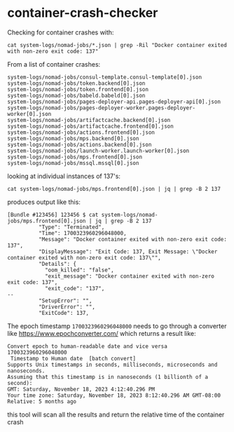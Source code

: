 # container-crash-checker

Checking for container crashes with:

```
cat system-logs/nomad-jobs/*.json | grep -Ril "Docker container exited with non-zero exit code: 137"
```

From a list of container crashes:

```
system-logs/nomad-jobs/consul-template.consul-template[0].json
system-logs/nomad-jobs/token.backend[0].json
system-logs/nomad-jobs/token.frontend[0].json
system-logs/nomad-jobs/babeld.babeld[0].json
system-logs/nomad-jobs/pages-deployer-api.pages-deployer-api[0].json
system-logs/nomad-jobs/pages-deployer-worker.pages-deployer-worker[0].json
system-logs/nomad-jobs/artifactcache.backend[0].json
system-logs/nomad-jobs/artifactcache.frontend[0].json
system-logs/nomad-jobs/actions.frontend[0].json
system-logs/nomad-jobs/mps.backend[0].json
system-logs/nomad-jobs/actions.backend[0].json
system-logs/nomad-jobs/launch-worker.launch-worker[0].json
system-logs/nomad-jobs/mps.frontend[0].json
system-logs/nomad-jobs/mssql.mssql[0].json
```

looking at individual instances of 137's:

```
cat system-logs/nomad-jobs/mps.frontend[0].json | jq | grep -B 2 137
```

produces output like this:

```
[Bundle #123456] 123456 $ cat system-logs/nomad-jobs/mps.frontend[0].json | jq | grep -B 2 137
          "Type": "Terminated",
          "Time": 1700323960296048000,
          "Message": "Docker container exited with non-zero exit code: 137",
          "DisplayMessage": "Exit Code: 137, Exit Message: \"Docker container exited with non-zero exit code: 137\"",
          "Details": {
            "oom_killed": "false",
            "exit_message": "Docker container exited with non-zero exit code: 137",
            "exit_code": "137",
--
          "SetupError": "",
          "DriverError": "",
          "ExitCode": 137,
```

The epoch timestamp `1700323960296048000` needs to go through a converter like https://www.epochconverter.com/ which returns a result like:

```
Convert epoch to human-readable date and vice versa
1700323960296048000
 Timestamp to Human date  [batch convert]
Supports Unix timestamps in seconds, milliseconds, microseconds and nanoseconds.
Assuming that this timestamp is in nanoseconds (1 billionth of a second):
GMT: Saturday, November 18, 2023 4:12:40.296 PM
Your time zone: Saturday, November 18, 2023 8:12:40.296 AM GMT-08:00
Relative: 5 months ago
```

this tool will scan all the results and return the relative time of the container crash

